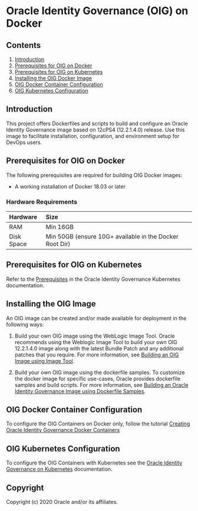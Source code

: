 Oracle Identity Governance (OIG) on Docker
==========================================


## Contents

1. [Introduction](#introduction)
2. [Prerequisites for OIG on Docker](#prerequisites-for-oig-on-docker)
3. [Prerequisites for OIG on Kubernetes](#prerequisites-for-oig-on-kubernetes)
4. [Installing the OIG Docker Image](#installing-the-oig-docker-image)
5. [OIG Docker Container Configuration](#oig-docker-container-configuration)
6. [OIG Kubernetes Configuration](#oig-kubernetes-configuration)

## Introduction

This project offers Dockerfiles and scripts to build and configure an Oracle Identity Governance image based on 12cPS4 (12.2.1.4.0) release.
Use this image to facilitate installation, configuration, and environment setup for DevOps users. 

## Prerequisites for OIG on Docker

The following prerequisites are required for building OIG Docker images:

* A working installation of Docker 18.03 or later

### Hardware Requirements

| Hardware  | Size                                                      |
| :-------- | :---------------------------------------------------------|
| RAM       | Min 16GB                                                  |
| Disk Space| Min 50GB (ensure 10G+ available in the Docker Root Dir)   |

## Prerequisites for OIG on Kubernetes

Refer to the [Prerequisites](https://oracle.github.io/fmw-kubernetes/oig/prerequisites) in the Oracle Identity Governance Kubernetes documentation.

## Installing the OIG Image

An OIG image can be created and/or made available for deployment in the following ways:

1. Build your own OIG image using the WebLogic Image Tool. Oracle recommends using the Weblogic Image Tool to build your own OIG 12.2.1.4.0 image along with the latest Bundle Patch and any additional patches that you require. For more information, see [Building an OIG Image using Image Tool](https://github.com/oracle/docker-images/tree/master/OracleIdentityGovernance/imagetool/12.2.1.4.0).

1. Build your own OIG image using the dockerfile samples. To customize the docker image for specific use-cases, Oracle provides dockerfile samples and build scripts. For more information, see [Building an Oracle Identity Governance Image using Dockerfile Samples](https://github.com/oracle/docker-images/tree/master/OracleIdentityGovernance/dockerfiles/12.2.1.4.0).


## OIG Docker Container Configuration
 
To configure the OIG Containers on Docker only, follow the tutorial [Creating Oracle Identity Governance Docker Containers](https://docs.oracle.com/en/middleware/idm/identity-governance/12.2.1.4/tutorial-oig-docker/)

## OIG Kubernetes Configuration

To configure the OIG Containers with Kubernetes see the [Oracle Identity Governance on Kubernetes](https://oracle.github.io/fmw-kubernetes/oig/) documentation.
  
## Copyright
Copyright (c) 2020 Oracle and/or its affiliates.
	
	
